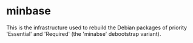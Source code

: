 # minbase

This is the infrastructure used to rebuild the Debian packages of priority 'Essential' and 'Required' (the 'minabse' debootstrap variant).

